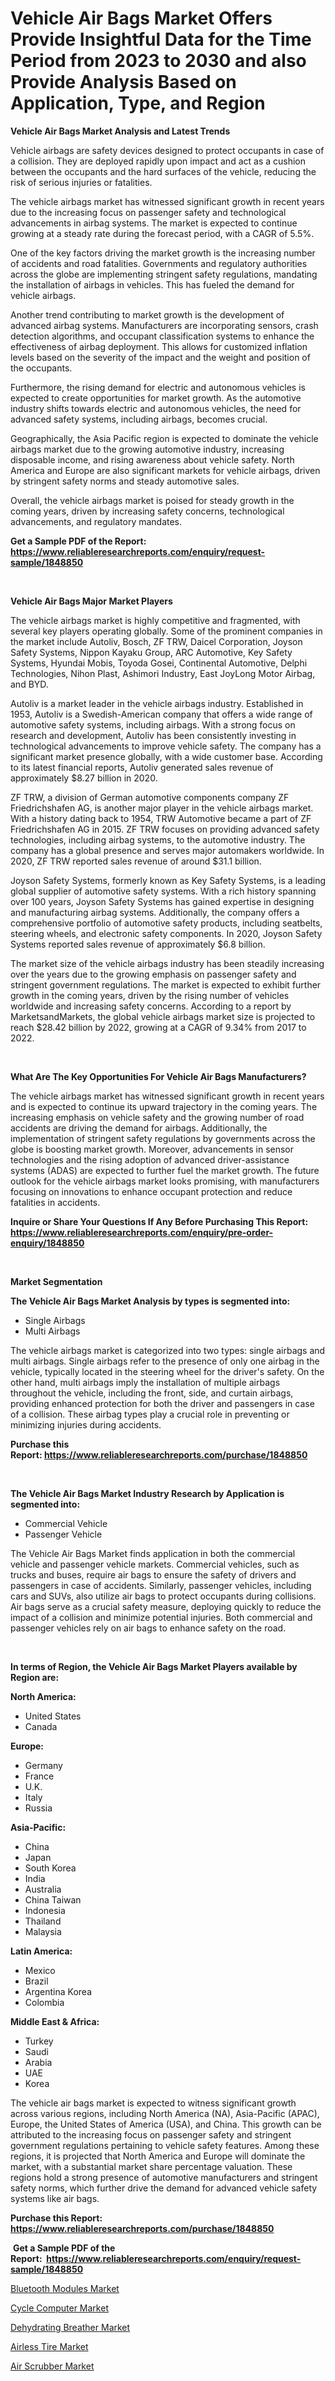 <p><h1>Vehicle Air Bags Market Offers Provide Insightful Data for the Time Period from 2023 to 2030 and also Provide Analysis Based on Application, Type, and Region</h1></p><p><strong>Vehicle Air Bags Market Analysis and Latest Trends</strong></p>
<p><p>Vehicle airbags are safety devices designed to protect occupants in case of a collision. They are deployed rapidly upon impact and act as a cushion between the occupants and the hard surfaces of the vehicle, reducing the risk of serious injuries or fatalities.</p><p>The vehicle airbags market has witnessed significant growth in recent years due to the increasing focus on passenger safety and technological advancements in airbag systems. The market is expected to continue growing at a steady rate during the forecast period, with a CAGR of 5.5%.</p><p>One of the key factors driving the market growth is the increasing number of accidents and road fatalities. Governments and regulatory authorities across the globe are implementing stringent safety regulations, mandating the installation of airbags in vehicles. This has fueled the demand for vehicle airbags.</p><p>Another trend contributing to market growth is the development of advanced airbag systems. Manufacturers are incorporating sensors, crash detection algorithms, and occupant classification systems to enhance the effectiveness of airbag deployment. This allows for customized inflation levels based on the severity of the impact and the weight and position of the occupants.</p><p>Furthermore, the rising demand for electric and autonomous vehicles is expected to create opportunities for market growth. As the automotive industry shifts towards electric and autonomous vehicles, the need for advanced safety systems, including airbags, becomes crucial.</p><p>Geographically, the Asia Pacific region is expected to dominate the vehicle airbags market due to the growing automotive industry, increasing disposable income, and rising awareness about vehicle safety. North America and Europe are also significant markets for vehicle airbags, driven by stringent safety norms and steady automotive sales.</p><p>Overall, the vehicle airbags market is poised for steady growth in the coming years, driven by increasing safety concerns, technological advancements, and regulatory mandates.</p></p>
<p><strong>Get a Sample PDF of the Report:&nbsp; <a href="https://www.reliableresearchreports.com/enquiry/request-sample/1848850">https://www.reliableresearchreports.com/enquiry/request-sample/1848850</a></strong></p>
<p>&nbsp;</p>
<p><strong>Vehicle Air Bags Major Market Players</strong></p>
<p><p>The vehicle airbags market is highly competitive and fragmented, with several key players operating globally. Some of the prominent companies in the market include Autoliv, Bosch, ZF TRW, Daicel Corporation, Joyson Safety Systems, Nippon Kayaku Group, ARC Automotive, Key Safety Systems, Hyundai Mobis, Toyoda Gosei, Continental Automotive, Delphi Technologies, Nihon Plast, Ashimori Industry, East JoyLong Motor Airbag, and BYD.</p><p>Autoliv is a market leader in the vehicle airbags industry. Established in 1953, Autoliv is a Swedish-American company that offers a wide range of automotive safety systems, including airbags. With a strong focus on research and development, Autoliv has been consistently investing in technological advancements to improve vehicle safety. The company has a significant market presence globally, with a wide customer base. According to its latest financial reports, Autoliv generated sales revenue of approximately $8.27 billion in 2020.</p><p>ZF TRW, a division of German automotive components company ZF Friedrichshafen AG, is another major player in the vehicle airbags market. With a history dating back to 1954, TRW Automotive became a part of ZF Friedrichshafen AG in 2015. ZF TRW focuses on providing advanced safety technologies, including airbag systems, to the automotive industry. The company has a global presence and serves major automakers worldwide. In 2020, ZF TRW reported sales revenue of around $31.1 billion.</p><p>Joyson Safety Systems, formerly known as Key Safety Systems, is a leading global supplier of automotive safety systems. With a rich history spanning over 100 years, Joyson Safety Systems has gained expertise in designing and manufacturing airbag systems. Additionally, the company offers a comprehensive portfolio of automotive safety products, including seatbelts, steering wheels, and electronic safety components. In 2020, Joyson Safety Systems reported sales revenue of approximately $6.8 billion.</p><p>The market size of the vehicle airbags industry has been steadily increasing over the years due to the growing emphasis on passenger safety and stringent government regulations. The market is expected to exhibit further growth in the coming years, driven by the rising number of vehicles worldwide and increasing safety concerns. According to a report by MarketsandMarkets, the global vehicle airbags market size is projected to reach $28.42 billion by 2022, growing at a CAGR of 9.34% from 2017 to 2022.</p></p>
<p>&nbsp;</p>
<p><strong>What Are The Key Opportunities For Vehicle Air Bags Manufacturers?</strong></p>
<p><p>The vehicle airbags market has witnessed significant growth in recent years and is expected to continue its upward trajectory in the coming years. The increasing emphasis on vehicle safety and the growing number of road accidents are driving the demand for airbags. Additionally, the implementation of stringent safety regulations by governments across the globe is boosting market growth. Moreover, advancements in sensor technologies and the rising adoption of advanced driver-assistance systems (ADAS) are expected to further fuel the market growth. The future outlook for the vehicle airbags market looks promising, with manufacturers focusing on innovations to enhance occupant protection and reduce fatalities in accidents.</p></p>
<p><strong>Inquire or Share Your Questions If Any Before Purchasing This Report: <a href="https://www.reliableresearchreports.com/enquiry/pre-order-enquiry/1848850">https://www.reliableresearchreports.com/enquiry/pre-order-enquiry/1848850</a></strong></p>
<p>&nbsp;</p>
<p><strong>Market Segmentation</strong></p>
<p><strong>The Vehicle Air Bags Market Analysis by types is segmented into:</strong></p>
<p><ul><li>Single Airbags</li><li>Multi Airbags</li></ul></p>
<p><p>The vehicle airbags market is categorized into two types: single airbags and multi airbags. Single airbags refer to the presence of only one airbag in the vehicle, typically located in the steering wheel for the driver's safety. On the other hand, multi airbags imply the installation of multiple airbags throughout the vehicle, including the front, side, and curtain airbags, providing enhanced protection for both the driver and passengers in case of a collision. These airbag types play a crucial role in preventing or minimizing injuries during accidents.</p></p>
<p><strong>Purchase this Report:&nbsp;<a href="https://www.reliableresearchreports.com/purchase/1848850">https://www.reliableresearchreports.com/purchase/1848850</a></strong></p>
<p>&nbsp;</p>
<p><strong>The Vehicle Air Bags Market Industry Research by Application is segmented into:</strong></p>
<p><ul><li>Commercial Vehicle</li><li>Passenger Vehicle</li></ul></p>
<p><p>The Vehicle Air Bags Market finds application in both the commercial vehicle and passenger vehicle markets. Commercial vehicles, such as trucks and buses, require air bags to ensure the safety of drivers and passengers in case of accidents. Similarly, passenger vehicles, including cars and SUVs, also utilize air bags to protect occupants during collisions. Air bags serve as a crucial safety measure, deploying quickly to reduce the impact of a collision and minimize potential injuries. Both commercial and passenger vehicles rely on air bags to enhance safety on the road.</p></p>
<p>&nbsp;</p>
<p><strong>In terms of Region, the Vehicle Air Bags Market Players available by Region are:</strong></p>
<p>
    <p> <strong> North America: </strong>
        <ul>
            <li>United States</li>
            <li>Canada</li>
        </ul>
        </p> 
    <p> <strong> Europe: </strong>
        <ul>
            <li>Germany</li>
            <li>France</li>
            <li>U.K.</li>
            <li>Italy</li>
            <li>Russia</li>
        </ul>
        </p> 
    <p> <strong> Asia-Pacific: </strong>
        <ul>
            <li>China</li>
            <li>Japan</li>
            <li>South Korea</li>
            <li>India</li>
            <li>Australia</li>
            <li>China Taiwan</li>
            <li>Indonesia</li>
            <li>Thailand</li>
            <li>Malaysia</li>
        </ul>
        </p> 
    <p> <strong> Latin America: </strong>
        <ul>
            <li>Mexico</li>
            <li>Brazil</li>
            <li>Argentina Korea</li>
            <li>Colombia</li>
        </ul>
        </p> 
    <p> <strong> Middle East & Africa: </strong>
        <ul>
            <li>Turkey</li>
            <li>Saudi</li>
            <li>Arabia</li>
            <li>UAE</li>
            <li>Korea</li>
        </ul>
    </p>
    </p>
<p><p>The vehicle air bags market is expected to witness significant growth across various regions, including North America (NA), Asia-Pacific (APAC), Europe, the United States of America (USA), and China. This growth can be attributed to the increasing focus on passenger safety and stringent government regulations pertaining to vehicle safety features. Among these regions, it is projected that North America and Europe will dominate the market, with a substantial market share percentage valuation. These regions hold a strong presence of automotive manufacturers and stringent safety norms, which further drive the demand for advanced vehicle safety systems like air bags.</p></p>
<p><strong>Purchase this Report: <a href="https://www.reliableresearchreports.com/purchase/1848850">https://www.reliableresearchreports.com/purchase/1848850</a></strong></p>
<p>&nbsp;<strong>Get a Sample PDF of the Report:&nbsp;&nbsp;<a href="https://www.reliableresearchreports.com/enquiry/request-sample/1848850">https://www.reliableresearchreports.com/enquiry/request-sample/1848850</a></strong></p>
<p><strong></strong></p>
<p><p><a href="https://medium.com/@jacesipes1996/bluetooth-modules-market-size-market-outlook-and-market-forecast-2023-to-2030-6f0ff3254999">Bluetooth Modules Market</a></p><p><a href="https://medium.com/@henrykihn/cycle-computer-market-furnishes-information-on-market-share-market-trends-and-market-growth-e9d16fd0f0c9">Cycle Computer Market</a></p><p><a href="https://www.linkedin.com/pulse/dehydrating-breather-market-research-report-provides-7mmve/">Dehydrating Breather Market</a></p><p><a href="https://www.linkedin.com/pulse/decoding-airless-tire-market-deep-dive-latest-trends-segmentation-80hie/">Airless Tire Market</a></p><p><a href="https://www.linkedin.com/pulse/air-scrubber-market-insights-players-forecast-till-2030-beau-market-pcxre/">Air Scrubber Market</a></p></p>
